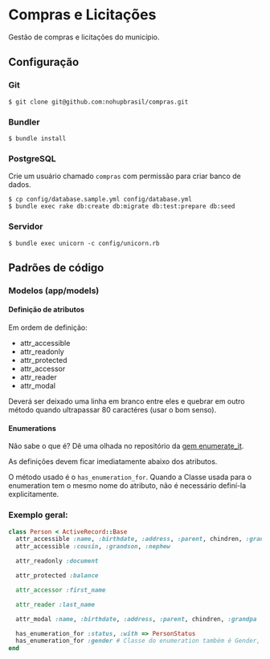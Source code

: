 # Compras e Licitações

Gestão de compras e licitações do município.

## Configuração

### Git

    $ git clone git@github.com:nohupbrasil/compras.git

### Bundler

    $ bundle install

### PostgreSQL

Crie um usuário chamado `compras` com permissão para criar banco de dados.

    $ cp config/database.sample.yml config/database.yml
    $ bundle exec rake db:create db:migrate db:test:prepare db:seed

### Servidor

    $ bundle exec unicorn -c config/unicorn.rb

## Padrões de código

### Modelos (app/models)

#### Definição de atributos

Em ordem de definição:

* attr_accessible
* attr_readonly
* attr_protected
* attr_accessor
* attr_reader
* attr_modal

Deverá ser deixado uma linha em branco entre eles e quebrar em outro método quando ultrapassar 80 caractéres (usar o bom senso).

#### Enumerations

Não sabe o que é? Dê uma olhada no repositório da [gem enumerate_it](https://github.com/cassiomarques/enumerate_it).

As definições devem ficar imediatamente abaixo dos atributos.

O método usado é o `has_enumeration_for`. Quando a Classe usada para o enumeration tem o mesmo nome do atributo, não é necessário definí-la explicitamente.


### Exemplo geral:

```ruby
class Person < ActiveRecord::Base
  attr_accessible :name, :birthdate, :address, :parent, chindren, :grandpa
  attr_accessible :cousin, :grandson, :nephew

  attr_readonly :document

  attr_protected :balance

  attr_accessor :first_name

  attr_reader :last_name

  attr_modal :name, :birthdate, :address, :parent, chindren, :grandpa

  has_enumeration_for :status, :with => PersonStatus
  has_enumeration_for :gender # Classe do enumeration também é Gender, logo, não precisa ser definido com o :with
end
```
